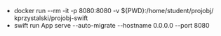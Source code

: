 - docker run --rm -it -p 8080:8080 -v ${PWD}:/home/student/projobj/ kprzystalski/projobj-swift
- swift run App serve --auto-migrate --hostname 0.0.0.0 --port 8080
